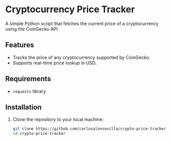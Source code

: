 # Cryptocurrency Price Tracker

A simple Python script that fetches the current price of a cryptocurrency using the CoinGecko API.

## Features
- Tracks the price of any cryptocurrency supported by CoinGecko.
- Supports real-time price lookup in USD.

## Requirements
- `requests` library

## Installation

1. Clone the repository to your local machine:

   ```bash
   git clone https://github.com/carlosalonsovilla/crypto-price-tracker.git
   cd crypto-price-tracker

